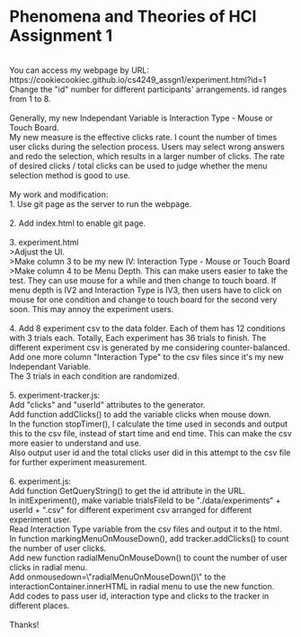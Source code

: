 # Phenomena and Theories of HCI Assignment 1</br>
</br>
You can access my webpage by URL:</br>
https://cookiecookiec.github.io/cs4249_assgn1/experiment.html?id=1</br>
Change the "id" number for different participants' arrangements. id ranges from 1 to 8.</br>
</br>
Generally, my new Independant Variable is Interaction Type - Mouse or Touch Board.</br>
My new measure is the effective clicks rate. I count the number of times user clicks during the selection process. Users may select wrong answers and redo the selection, which results in a larger number of clicks. The rate of desired clicks / total clicks can be used to judge whether the menu selection method is good to use.</br>
</br>
My work and modification:</br>
1. Use git page as the server to run the webpage.</br>
</br>
2. Add index.html to enable git page.</br>
</br>
3. experiment.html</br>
>Adjust the UI.</br>
>Make column 3 to be my new IV: Interaction Type - Mouse or Touch Board</br>
>Make column 4 to be Menu Depth. This can make users easier to take the test. They can use mouse for a while and then change to touch board. If menu depth is IV2 and Interaction Type is IV3, then users have to click on mouse for one condition and change to touch board for the second very soon. This may annoy the experiment users.</br>
    </br>
4. Add 8 experiment csv to the data folder. Each of them has 12 conditions with 3 trials each. Totally, Each experiment has 36 trials to finish. The different experiment csv is generated by me considering counter-balanced.</br>
    Add one more column "Interaction Type" to the csv files since it's my new Independant Variable.</br>
    The 3 trials in each condition are randomized.</br>
</br>
5. experiment-tracker.js:</br>
    Add "clicks" and "userId" attributes to the generator.</br>
    Add function addClicks() to add the variable clicks when mouse down.</br>
    In the function stopTimer(), I calculate the time used in seconds and output this to the csv file, instead of start time and end time. This can make the csv more easier to understand and use.</br>
    Also output user id and the total clicks user did in this attempt to the csv file for further experiment measurement.</br>
    </br>
6. experiment.js:</br>
    Add function GetQueryString() to get the id attribute in the URL.</br>
    In initExperiment(), make variable trialsFileId to be "./data/experiments" + userId + ".csv" for different experiment csv arranged for different experiment user.</br>
    Read Interaction Type variable from the csv files and output it to the html.</br>
    In function markingMenuOnMouseDown(), add tracker.addClicks() to count the number of user clicks.</br>
    Add new function radialMenuOnMouseDown() to count the number of user clicks in radial menu.</br>
    Add onmousedown=\"radialMenuOnMouseDown()\" to the interactionContainer.innerHTML in radial menu to use the new function.</br>
    Add codes to pass user id, interaction type and clicks to the tracker in different places.</br>
    </br>
Thanks!</br>
